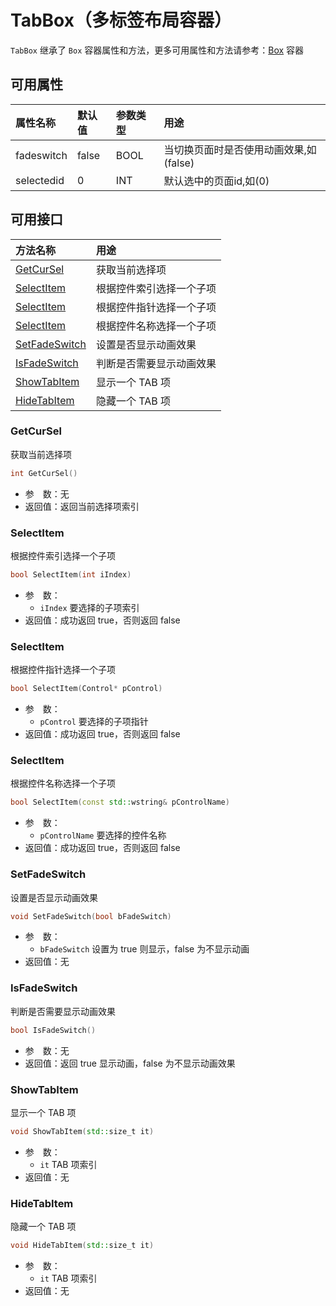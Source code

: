 # TabBox（多标签布局容器）

`TabBox` 继承了 `Box` 容器属性和方法，更多可用属性和方法请参考：[Box](Box.md) 容器

## 可用属性

| 属性名称 | 默认值 | 参数类型 | 用途 |
| :--- | :--- | :--- | :--- |
| fadeswitch | false | BOOL | 当切换页面时是否使用动画效果,如(false) |
| selectedid | 0 | INT | 默认选中的页面id,如(0) |

## 可用接口

| 方法名称 | 用途 |
| :--- | :--- |
| [GetCurSel](#GetCurSel) | 获取当前选择项 |
| [SelectItem](#SelectItem) | 根据控件索引选择一个子项 |
| [SelectItem](#SelectItem) | 根据控件指针选择一个子项 |
| [SelectItem](#SelectItem) | 根据控件名称选择一个子项 |
| [SetFadeSwitch](#SetFadeSwitch) | 设置是否显示动画效果 |
| [IsFadeSwitch](#IsFadeSwitch) | 判断是否需要显示动画效果 |
| [ShowTabItem](#ShowTabItem) | 显示一个 TAB 项 |
| [HideTabItem](#HideTabItem) | 隐藏一个 TAB 项 |

### GetCurSel

获取当前选择项

```cpp
int GetCurSel()
```

 - 参&emsp;数：无  
 - 返回值：返回当前选择项索引

### SelectItem

根据控件索引选择一个子项

```cpp
bool SelectItem(int iIndex)
```

 - 参&emsp;数：  
    - `iIndex` 要选择的子项索引
 - 返回值：成功返回 true，否则返回 false

### SelectItem

根据控件指针选择一个子项

```cpp
bool SelectItem(Control* pControl)
```

 - 参&emsp;数：  
    - `pControl` 要选择的子项指针
 - 返回值：成功返回 true，否则返回 false

### SelectItem

根据控件名称选择一个子项

```cpp
bool SelectItem(const std::wstring& pControlName)
```

 - 参&emsp;数：  
    - `pControlName` 要选择的控件名称
 - 返回值：成功返回 true，否则返回 false

### SetFadeSwitch

设置是否显示动画效果

```cpp
void SetFadeSwitch(bool bFadeSwitch)
```

 - 参&emsp;数：  
    - `bFadeSwitch` 设置为 true 则显示，false 为不显示动画
 - 返回值：无

### IsFadeSwitch

判断是否需要显示动画效果

```cpp
bool IsFadeSwitch()
```

 - 参&emsp;数：无  
 - 返回值：返回 true 显示动画，false 为不显示动画效果

### ShowTabItem

显示一个 TAB 项

```cpp
void ShowTabItem(std::size_t it)
```

 - 参&emsp;数：  
    - `it` TAB 项索引
 - 返回值：无

### HideTabItem

隐藏一个 TAB 项

```cpp
void HideTabItem(std::size_t it)
```

 - 参&emsp;数：  
    - `it` TAB 项索引
 - 返回值：无